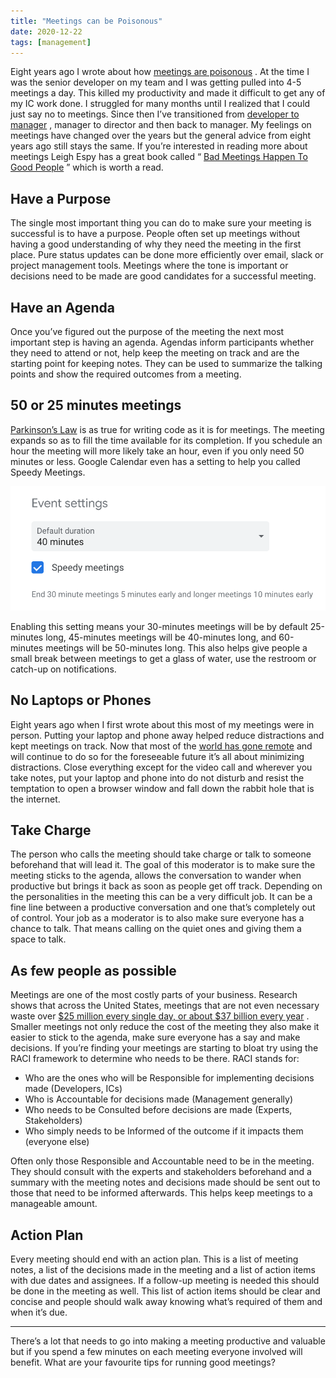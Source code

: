 ```yaml
---
title: "Meetings can be Poisonous"
date: 2020-12-22
tags: [management]
---
```


Eight years ago I wrote about how  [meetings are poisonous](/posts/meetings-are-poisonous/) . At the time I was the senior developer on my team and I was getting pulled into 4-5 meetings a day. This killed my productivity and made it difficult to get any of my IC work done. I struggled for many months until I realized that I could just say no to meetings. Since then I’ve transitioned from  [developer to manager](/posts/from-developer-to-manager/) , manager to director and then back to manager. My feelings on meetings have changed over the years but the general advice from eight years ago still stays the same. If you’re interested in reading more about meetings Leigh Espy has a great book called “ [Bad Meetings Happen To Good People](https://amzn.to/3riD8Oc) ” which is worth a read.

## Have a Purpose
The single most important thing you can do to make sure your meeting is successful is to have a purpose. People often set up meetings without having a good understanding of why they need the meeting in the first place. Pure status updates can be done more efficiently over email, slack or project management tools. Meetings where the tone is important or decisions need to be made are good candidates for a successful meeting.

## Have an Agenda
Once you’ve figured out the purpose of the meeting the next most important step is having an agenda. Agendas inform participants whether they need to attend or not, help keep the meeting on track and are the starting point for keeping notes. They can be used to summarize the talking points and show the required outcomes from a meeting.

## 50 or 25 minutes meetings
 [Parkinson’s Law](https://en.m.wikipedia.org/wiki/Parkinson%27s_law)  is as true for writing code as it is for meetings. The meeting expands so as to fill the time available for its completion. If you schedule an hour the meeting will more likely take an hour, even if you only need 50 minutes or less. Google Calendar even has a setting to help you called Speedy Meetings.

![Speed Meetings](./speed-meetings.png)

Enabling this setting means your 30-minutes meetings will be by default 25-minutes long, 45-minutes meetings will be 40-minutes long, and 60-minutes meetings will be 50-minutes long. This also helps give people a small break between meetings to get a glass of water, use the restroom or catch-up on notifications.

## No Laptops or Phones
Eight years ago when I first wrote about this most of my meetings were in person. Putting your laptop and phone away helped reduce distractions and kept meetings on track. Now that most of the  [world has gone remote](https://www.forbes.com/sites/adigaskell/2020/07/08/are-we-entering-a-new-world-of-remote-work/?sh=6de114745959)  and will continue to do so for the foreseeable future it’s all about minimizing distractions. Close everything except for the video call and wherever you take notes, put your laptop and phone into do not disturb and resist the temptation to open a browser window and fall down the rabbit hole that is the internet.

## Take Charge
The person who calls the meeting should take charge or talk to someone beforehand that will lead it. The goal of this moderator is to make sure the meeting sticks to the agenda, allows the conversation to wander when productive but brings it back as soon as people get off track. Depending on the personalities in the meeting this can be a very difficult job. It can be a fine line between a productive conversation and one that’s completely out of control. Your job as a moderator is to also make sure everyone has a chance to talk. That means calling on the quiet ones and giving them a space to talk.

## As few people as possible
Meetings are one of the most costly parts of your business. Research shows that across the United States, meetings that are not even necessary waste over  [$25 million every single day, or about $37 billion every year](https://meetingking.com/37-billion-per-year-unnecessary-meetings-share/) . Smaller meetings not only reduce the cost of the meeting they also make it easier to stick to the agenda, make sure everyone has a say and make decisions. If you’re finding your meetings are starting to bloat try using the RACI framework to determine who needs to be there. RACI stands for:

* Who are the ones who will be Responsible for implementing decisions made (Developers, ICs)
* Who is Accountable for decisions made (Management generally)
* Who needs to be Consulted before decisions are made (Experts, Stakeholders)
* Who simply needs to be Informed of the outcome if it impacts them (everyone else)

Often only those Responsible and Accountable need to be in the meeting. They should consult with the experts and stakeholders beforehand and a summary with the meeting notes and decisions made should be sent out to those that need to be informed afterwards. This helps keep meetings to a manageable amount.

## Action Plan

Every meeting should end with an action plan. This is a list of meeting notes, a list of the decisions made in the meeting and a list of action items with due dates and assignees. If a follow-up meeting is needed this should be done in the meeting as well. This list of action items should be clear and concise and people should walk away knowing what’s required of them and when it’s due.

---

There’s a lot that needs to go into making a meeting productive and valuable but if you spend a few minutes on each meeting everyone involved will benefit. What are your favourite tips for running good meetings?
